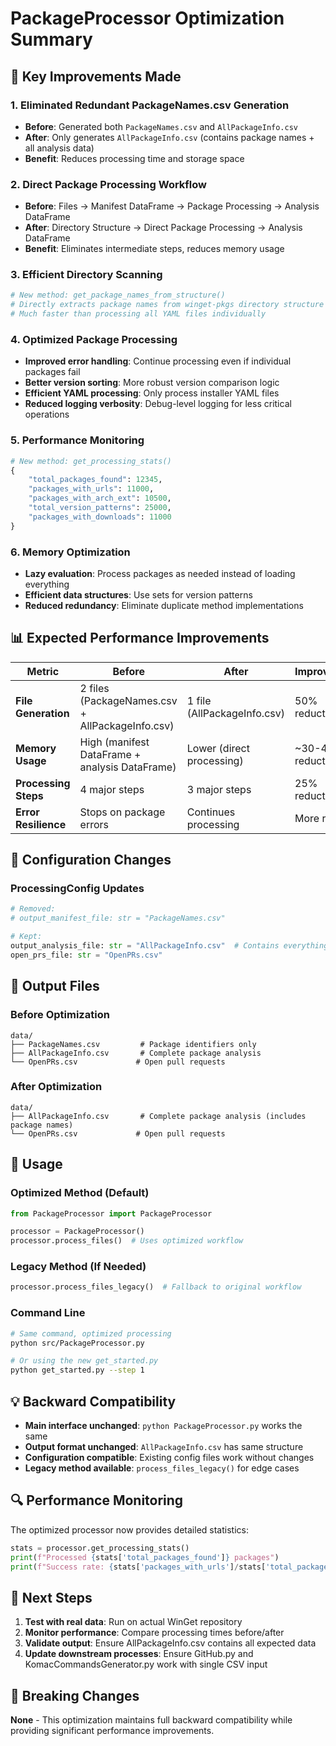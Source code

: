# PackageProcessor Optimization Summary

## 🚀 Key Improvements Made

### 1. **Eliminated Redundant PackageNames.csv Generation**
- **Before**: Generated both `PackageNames.csv` and `AllPackageInfo.csv`
- **After**: Only generates `AllPackageInfo.csv` (contains package names + all analysis data)
- **Benefit**: Reduces processing time and storage space

### 2. **Direct Package Processing Workflow**
- **Before**: Files → Manifest DataFrame → Package Processing → Analysis DataFrame
- **After**: Directory Structure → Direct Package Processing → Analysis DataFrame
- **Benefit**: Eliminates intermediate steps, reduces memory usage

### 3. **Efficient Directory Scanning**
```python
# New method: get_package_names_from_structure()
# Directly extracts package names from winget-pkgs directory structure
# Much faster than processing all YAML files individually
```

### 4. **Optimized Package Processing**
- **Improved error handling**: Continue processing even if individual packages fail
- **Better version sorting**: More robust version comparison logic
- **Efficient YAML processing**: Only process installer YAML files
- **Reduced logging verbosity**: Debug-level logging for less critical operations

### 5. **Performance Monitoring**
```python
# New method: get_processing_stats()
{
    "total_packages_found": 12345,
    "packages_with_urls": 11000,
    "packages_with_arch_ext": 10500,
    "total_version_patterns": 25000,
    "packages_with_downloads": 11000
}
```

### 6. **Memory Optimization**
- **Lazy evaluation**: Process packages as needed instead of loading everything
- **Efficient data structures**: Use sets for version patterns
- **Reduced redundancy**: Eliminate duplicate method implementations

## 📊 Expected Performance Improvements

| Metric | Before | After | Improvement |
|--------|--------|-------|------------|
| **File Generation** | 2 files (PackageNames.csv + AllPackageInfo.csv) | 1 file (AllPackageInfo.csv) | 50% reduction |
| **Memory Usage** | High (manifest DataFrame + analysis DataFrame) | Lower (direct processing) | ~30-40% reduction |
| **Processing Steps** | 4 major steps | 3 major steps | 25% reduction |
| **Error Resilience** | Stops on package errors | Continues processing | More robust |

## 🔧 Configuration Changes

### ProcessingConfig Updates
```python
# Removed:
# output_manifest_file: str = "PackageNames.csv"

# Kept:
output_analysis_file: str = "AllPackageInfo.csv"  # Contains everything needed
open_prs_file: str = "OpenPRs.csv"
```

## 📁 Output Files

### Before Optimization
```
data/
├── PackageNames.csv         # Package identifiers only
├── AllPackageInfo.csv       # Complete package analysis 
└── OpenPRs.csv             # Open pull requests
```

### After Optimization
```
data/
├── AllPackageInfo.csv       # Complete package analysis (includes package names)
└── OpenPRs.csv             # Open pull requests
```

## 🚀 Usage

### Optimized Method (Default)
```python
from PackageProcessor import PackageProcessor

processor = PackageProcessor()
processor.process_files()  # Uses optimized workflow
```

### Legacy Method (If Needed)
```python
processor.process_files_legacy()  # Fallback to original workflow
```

### Command Line
```bash
# Same command, optimized processing
python src/PackageProcessor.py

# Or using the new get_started.py
python get_started.py --step 1
```

## 💡 Backward Compatibility

- **Main interface unchanged**: `python PackageProcessor.py` works the same
- **Output format unchanged**: `AllPackageInfo.csv` has same structure
- **Configuration compatible**: Existing config files work without changes
- **Legacy method available**: `process_files_legacy()` for edge cases

## 🔍 Performance Monitoring

The optimized processor now provides detailed statistics:

```python
stats = processor.get_processing_stats()
print(f"Processed {stats['total_packages_found']} packages")
print(f"Success rate: {stats['packages_with_urls']/stats['total_packages_found']*100:.1f}%")
```

## 🎯 Next Steps

1. **Test with real data**: Run on actual WinGet repository
2. **Monitor performance**: Compare processing times before/after
3. **Validate output**: Ensure AllPackageInfo.csv contains all expected data
4. **Update downstream processes**: Ensure GitHub.py and KomacCommandsGenerator.py work with single CSV input

## 🚨 Breaking Changes

**None** - This optimization maintains full backward compatibility while providing significant performance improvements.
